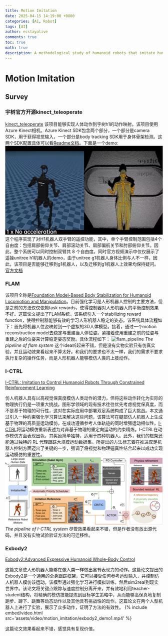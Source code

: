 ```yaml
---
title: Motion Imitation
date: 2025-04-15 14:19:00 +0800
categories: [AI, Robot]
tags: [AI]
author: ecstayalive
comments: true
toc: true
math: true
description: A methodological study of humanoid robots that imitate human motion
---
```

# Motion Imitation

## Survey

### 宇树官方开源kinect_teleoperate
[kinect_teleoperate](https://github.com/unitreerobotics/kinect_teleoperate)
该项目能够实现人体动作到宇树h1的动作映射。该项目使用Azure Kinect相机。Azure Kinect SDK包含两个部分，一个部分是camera SDK，用于获得视觉输入，一个部分是body tracking SDK用于身体骨架检测。这两个SDK配置具体可以看[Readme文档](https://github.com/unitreerobotics/kinect_teleoperate/blob/main/README.md)。下面是一个demo:
![demo](assets/img/motion_imitation/teleoperate.jpg)
这个程序实现了对H1机器人双手臂的遥控功能，其中，单个手臂控制范围包括4个自由度：包括肩部俯仰关节、肩部滚动关节、肩部偏航关节和肘部俯仰关节。因此，整个系统可以同时控制双臂共 8 个自由度。同时官方视频演示中仅仅展示了遥操unitree h1机器人的demo，由于unitree g1机器人身体比例与人不一样，因此，该项目是否能够迁移到g1机器人，以及迁移到g1机器人上效果均保持疑问。
[官方文档](https://support.unitree.com/home/zh/Teleoperation/kinect_teleoperate)

### FLAM
该项目全称是[Foundation Model-Based Body Stabilization for Humanoid Locomotion and Manipulation](https://xianqi-zhang.github.io/FLAM/)。目前强化学习是人形机器人控制的主要方法，但是之前的方法仅仅依赖task rewards，使得控制器对人形机器人的平衡控制效果不好。这篇论文提出了FLAM系统，该系统引入一个stabilizing reward function，使得控制器能够有效的学习人形机器人稳定的姿态。该系统具体流程如下：首先将机器人位姿映射到一个虚拟的3D人体模型。接着，通过一个motion reconstruction model去稳定与重建当人体位姿。紧接着使用重建之前的位姿与重建之后的位姿来计算稳定姿态奖励。具体流程如下：
![flam_pipeline](assets/img/motion_imitation/flam_pipeline.png)
_The pipeline of flam system_
这个idea听起来不错，但是没有实物实验只有仿真实验，并且运动效果看起来不算太好。和我们的要求也不太一样，我们的需求不要求执行复杂的操作任务，而是人形机器人能够模仿人类的上肢动作。

### I-CTRL
[I-CTRL: Imitation to Control Humanoid Robots Through Constrained Reinforcement Learning](https://evm7.github.io/I-CTRL/)

仿人机器人具有以高视觉保真度模仿人类动作的潜力，但将这些动作转化为实际的物理执行仍是一项重大挑战。图形学领域的现有技术往往优先考虑视觉保真度，而不是基于物理的可行性，这对在实际应用中部署双足系统构成了巨大挑战。本文通过引入一种约束强化学习算法来解决这些问题，该算法可在腿部仿人机器人上生成基于物理的高质量运动模仿，在成功遵循参考人体轨迹的同时增强运动相似性。[I-CTRL](https://evm7.github.io/I-CTRL/)将运动模仿重新表述为对非基于物理的重定向运动的约束精炼。I-CTRL在动作模仿方面表现出色，其奖励简单独特，适用于四种机器人。此外，我们的框架还能通过独特的 RL 代理跟踪大规模运动数据集。所提出的方法标志着在推进双足机器人控制方面迈出了关键的一步，强调了将视觉和物理逼真性结合起来以成功实现运动模仿的重要性。
![i_ctrl_pipeline](assets/img/motion_imitation/i_ctrl.png)
_The pipeline of I-CTRL system_
尽管效果看起来不错，但是作者没有放出源代码，并且没有实物试验验证方法的可迁移性。

### Exbody2
[Exbody2:Advanced Expressive Humanoid Whole-Body Control](https://exbody2.github.io/)

这篇文章使人形机器人能够在像人类一样做出富有表现力的动作。这篇论文提出的Exbody2是一个通用的全身跟踪框架，它可以接受任何参考运动输入，并控制仿人机器人模仿该运动。该模型通过强化学习进行模拟训练，然后sim2real到现实世界中。该论文将关键点跟踪与速度控制分离开来，并有效地利用teacher-student结构，将精确的模仿技能提炼到目标学生策略中，从而能够高保真地复制跑步、蹲下、跳舞等动态动作以及其他具有挑战性的动作。这篇论文在两个人型机器人上进行了实验，展示了众多动作，证明了方法的有效性。
{% include embed/video.html src='assets/video/motion_imitation/exbody2_demo1.mp4' %}

这篇论文效果看起来不错，感觉具有复现价值。
